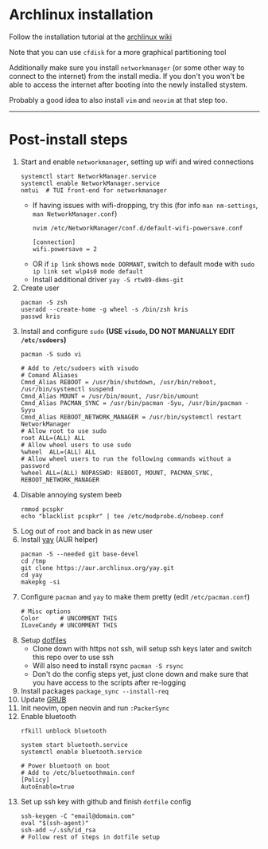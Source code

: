 # Archlinux installation

Follow the installation tutorial at the [archlinux wiki](https://wiki.archlinux.org/)

Note that you can use `cfdisk` for a more graphical partitioning tool

Additionally make sure you install `networkmanager` (or some other way to
connect to the internet) from the install media. If you don't you won't be able
to access the internet after booting into the newly installed stystem.

Probably a good idea to also install `vim` and `neovim` at that step too.

---

# Post-install steps

1.  Start and enable `networkmanager`, setting up wifi and wired connections
    ```
    systemctl start NetworkManager.service
    systemctl enable NetworkManager.service
    nmtui  # TUI front-end for networkmanager
    ```
    * If having issues with wifi-dropping, try this (for info `man nm-settings`, `man NetworkManager.conf`)
      ```
      nvim /etc/NetworkManager/conf.d/default-wifi-powersave.conf

      [connection]
      wifi.powersave = 2
      ```
    * OR if `ip link` shows `mode DORMANT`, switch to default mode with `sudo ip link set wlp4s0 mode default`
    * Install additional driver `yay -S rtw89-dkms-git`
2.  Create user
    ```
    pacman -S zsh
    useradd --create-home -g wheel -s /bin/zsh kris
    passwd kris
    ```
3.  Install and configure `sudo` **(USE `visudo`, DO NOT MANUALLY EDIT `/etc/sudoers`)**
    ```
    pacman -S sudo vi

    # Add to /etc/sudoers with visudo
    # Comand Aliases
    Cmnd_Alias REBOOT = /usr/bin/shutdown, /usr/bin/reboot, /usr/bin/systemctl suspend
    Cmnd_Alias MOUNT = /usr/bin/mount, /usr/bin/umount
    Cmnd_Alias PACMAN_SYNC = /usr/bin/pacman -Syu, /usr/bin/pacman -Syyu
    Cmnd_Alias REBOOT_NETWORK_MANAGER = /usr/bin/systemctl restart NetworkManager
    # Allow root to use sudo
    root ALL=(ALL) ALL
    # Allow wheel users to use sudo
    %wheel  ALL=(ALL) ALL
    # Allow wheel users to run the following commands without a password
    %wheel ALL=(ALL) NOPASSWD: REBOOT, MOUNT, PACMAN_SYNC, REBOOT_NETWORK_MANAGER
    ```
4.  Disable annoying system beeb
    ```
    rmmod pcspkr
    echo "blacklist pcspkr" | tee /etc/modprobe.d/nobeep.conf
    ```
5.  Log out of `root` and back in as new user
6.  Install [yay](https://github.com/Jguer/yay) (AUR helper)
    ```
    pacman -S --needed git base-devel
    cd /tmp
    git clone https://aur.archlinux.org/yay.git
    cd yay
    makepkg -si
    ```
7.  Configure `pacman` and `yay` to make them pretty (edit `/etc/pacman.conf`)
    ```
    # Misc options
    Color      # UNCOMMENT THIS
    ILoveCandy # UNCOMMENT THIS
    ```
8.  Setup [dotfiles](../README.md)
    * Clone down with https not ssh, will setup ssh keys later and switch this repo over to use ssh
    * Will also need to install rsync `pacman -S rsync`
    * Don't do the config steps yet, just clone down and make sure that you have access to the scripts after re-logging
9.  Install packages `package_sync --install-req`
10. Update [GRUB](./grub-config.md)
11. Init neovim, open neovin and run `:PackerSync`
12. Enable bluetooth
    ```
    rfkill unblock bluetooth

    system start bluetooth.service
    systemctl enable bluetooth.service

    # Power bluetooth on boot
    # Add to /etc/bluetoothmain.conf
    [Policy]
    AutoEnable=true
    ```
14. Set up ssh key with github and finish `dotfile` config
    ```
    ssh-keygen -C "email@domain.com"
    eval "$(ssh-agent)"
    ssh-add ~/.ssh/id_rsa
    # Follow rest of steps in dotfile setup
    ```
